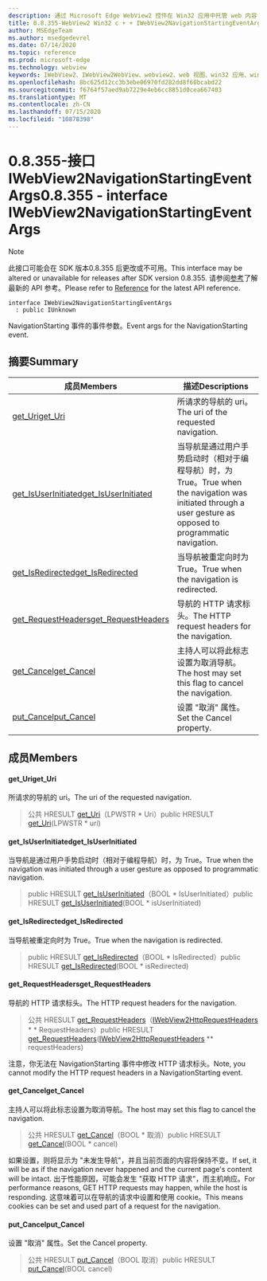 ```yaml
---
description: 通过 Microsoft Edge WebView2 控件在 Win32 应用中托管 web 内容
title: 0.8.355-WebView2 Win32 c + + IWebView2NavigationStartingEventArgs
author: MSEdgeTeam
ms.author: msedgedevrel
ms.date: 07/14/2020
ms.topic: reference
ms.prod: microsoft-edge
ms.technology: webview
keywords: IWebView2、IWebView2WebView、webview2、web 视图、win32 应用、win32、edge
ms.openlocfilehash: 8bc625d12cc3b3ebe06970fd282dd8f60bcabd22
ms.sourcegitcommit: f6764f57aed9ab7229e4eb6cc8851d0cea667403
ms.translationtype: MT
ms.contentlocale: zh-CN
ms.lasthandoff: 07/15/2020
ms.locfileid: "10878398"
---
```

# <span data-ttu-id="0dc9e-104">0.8.355-接口 IWebView2NavigationStartingEventArgs</span><span class="sxs-lookup"><span data-stu-id="0dc9e-104">0.8.355 - interface IWebView2NavigationStartingEventArgs</span></span> 

> [!NOTE]
> <span data-ttu-id="0dc9e-105">此接口可能会在 SDK 版本0.8.355 后更改或不可用。</span><span class="sxs-lookup"><span data-stu-id="0dc9e-105">This interface may be altered or unavailable for releases after SDK version 0.8.355.</span></span> <span data-ttu-id="0dc9e-106">请参阅[参考](../../../webview2-api-reference.md)了解最新的 API 参考。</span><span class="sxs-lookup"><span data-stu-id="0dc9e-106">Please refer to [Reference](../../../webview2-api-reference.md) for the latest API reference.</span></span>

```
interface IWebView2NavigationStartingEventArgs
  : public IUnknown
```

<span data-ttu-id="0dc9e-107">NavigationStarting 事件的事件参数。</span><span class="sxs-lookup"><span data-stu-id="0dc9e-107">Event args for the NavigationStarting event.</span></span>

## <span data-ttu-id="0dc9e-108">摘要</span><span class="sxs-lookup"><span data-stu-id="0dc9e-108">Summary</span></span>

 <span data-ttu-id="0dc9e-109">成员</span><span class="sxs-lookup"><span data-stu-id="0dc9e-109">Members</span></span>                        | <span data-ttu-id="0dc9e-110">描述</span><span class="sxs-lookup"><span data-stu-id="0dc9e-110">Descriptions</span></span>
--------------------------------|---------------------------------------------
[<span data-ttu-id="0dc9e-111">get_Uri</span><span class="sxs-lookup"><span data-stu-id="0dc9e-111">get_Uri</span></span>](#get_uri) | <span data-ttu-id="0dc9e-112">所请求的导航的 uri。</span><span class="sxs-lookup"><span data-stu-id="0dc9e-112">The uri of the requested navigation.</span></span>
[<span data-ttu-id="0dc9e-113">get_IsUserInitiated</span><span class="sxs-lookup"><span data-stu-id="0dc9e-113">get_IsUserInitiated</span></span>](#get_isuserinitiated) | <span data-ttu-id="0dc9e-114">当导航是通过用户手势启动时（相对于编程导航）时，为 True。</span><span class="sxs-lookup"><span data-stu-id="0dc9e-114">True when the navigation was initiated through a user gesture as opposed to programmatic navigation.</span></span>
[<span data-ttu-id="0dc9e-115">get_IsRedirected</span><span class="sxs-lookup"><span data-stu-id="0dc9e-115">get_IsRedirected</span></span>](#get_isredirected) | <span data-ttu-id="0dc9e-116">当导航被重定向时为 True。</span><span class="sxs-lookup"><span data-stu-id="0dc9e-116">True when the navigation is redirected.</span></span>
[<span data-ttu-id="0dc9e-117">get_RequestHeaders</span><span class="sxs-lookup"><span data-stu-id="0dc9e-117">get_RequestHeaders</span></span>](#get_requestheaders) | <span data-ttu-id="0dc9e-118">导航的 HTTP 请求标头。</span><span class="sxs-lookup"><span data-stu-id="0dc9e-118">The HTTP request headers for the navigation.</span></span>
[<span data-ttu-id="0dc9e-119">get_Cancel</span><span class="sxs-lookup"><span data-stu-id="0dc9e-119">get_Cancel</span></span>](#get_cancel) | <span data-ttu-id="0dc9e-120">主持人可以将此标志设置为取消导航。</span><span class="sxs-lookup"><span data-stu-id="0dc9e-120">The host may set this flag to cancel the navigation.</span></span>
[<span data-ttu-id="0dc9e-121">put_Cancel</span><span class="sxs-lookup"><span data-stu-id="0dc9e-121">put_Cancel</span></span>](#put_cancel) | <span data-ttu-id="0dc9e-122">设置 "取消" 属性。</span><span class="sxs-lookup"><span data-stu-id="0dc9e-122">Set the Cancel property.</span></span>

## <span data-ttu-id="0dc9e-123">成员</span><span class="sxs-lookup"><span data-stu-id="0dc9e-123">Members</span></span>

#### <span data-ttu-id="0dc9e-124">get_Uri</span><span class="sxs-lookup"><span data-stu-id="0dc9e-124">get_Uri</span></span> 

<span data-ttu-id="0dc9e-125">所请求的导航的 uri。</span><span class="sxs-lookup"><span data-stu-id="0dc9e-125">The uri of the requested navigation.</span></span>

> <span data-ttu-id="0dc9e-126">公共 HRESULT [get_Uri](#get_uri)（LPWSTR \* Uri）</span><span class="sxs-lookup"><span data-stu-id="0dc9e-126">public HRESULT [get_Uri](#get_uri)(LPWSTR \* uri)</span></span>

#### <span data-ttu-id="0dc9e-127">get_IsUserInitiated</span><span class="sxs-lookup"><span data-stu-id="0dc9e-127">get_IsUserInitiated</span></span> 

<span data-ttu-id="0dc9e-128">当导航是通过用户手势启动时（相对于编程导航）时，为 True。</span><span class="sxs-lookup"><span data-stu-id="0dc9e-128">True when the navigation was initiated through a user gesture as opposed to programmatic navigation.</span></span>

> <span data-ttu-id="0dc9e-129">public HRESULT [get_IsUserInitiated](#get_isuserinitiated)（BOOL \* IsUserInitiated）</span><span class="sxs-lookup"><span data-stu-id="0dc9e-129">public HRESULT [get_IsUserInitiated](#get_isuserinitiated)(BOOL \* isUserInitiated)</span></span>

#### <span data-ttu-id="0dc9e-130">get_IsRedirected</span><span class="sxs-lookup"><span data-stu-id="0dc9e-130">get_IsRedirected</span></span> 

<span data-ttu-id="0dc9e-131">当导航被重定向时为 True。</span><span class="sxs-lookup"><span data-stu-id="0dc9e-131">True when the navigation is redirected.</span></span>

> <span data-ttu-id="0dc9e-132">public HRESULT [get_IsRedirected](#get_isredirected)（BOOL \* IsRedirected）</span><span class="sxs-lookup"><span data-stu-id="0dc9e-132">public HRESULT [get_IsRedirected](#get_isredirected)(BOOL \* isRedirected)</span></span>

#### <span data-ttu-id="0dc9e-133">get_RequestHeaders</span><span class="sxs-lookup"><span data-stu-id="0dc9e-133">get_RequestHeaders</span></span> 

<span data-ttu-id="0dc9e-134">导航的 HTTP 请求标头。</span><span class="sxs-lookup"><span data-stu-id="0dc9e-134">The HTTP request headers for the navigation.</span></span>

> <span data-ttu-id="0dc9e-135">公共 HRESULT [get_RequestHeaders](#get_requestheaders)（[IWebView2HttpRequestHeaders](IWebView2HttpRequestHeaders.md) \* \* RequestHeaders）</span><span class="sxs-lookup"><span data-stu-id="0dc9e-135">public HRESULT [get_RequestHeaders](#get_requestheaders)([IWebView2HttpRequestHeaders](IWebView2HttpRequestHeaders.md) \*\* requestHeaders)</span></span>

<span data-ttu-id="0dc9e-136">注意，你无法在 NavigationStarting 事件中修改 HTTP 请求标头。</span><span class="sxs-lookup"><span data-stu-id="0dc9e-136">Note, you cannot modify the HTTP request headers in a NavigationStarting event.</span></span>

#### <span data-ttu-id="0dc9e-137">get_Cancel</span><span class="sxs-lookup"><span data-stu-id="0dc9e-137">get_Cancel</span></span> 

<span data-ttu-id="0dc9e-138">主持人可以将此标志设置为取消导航。</span><span class="sxs-lookup"><span data-stu-id="0dc9e-138">The host may set this flag to cancel the navigation.</span></span>

> <span data-ttu-id="0dc9e-139">公共 HRESULT [get_Cancel](#get_cancel)（BOOL \* 取消）</span><span class="sxs-lookup"><span data-stu-id="0dc9e-139">public HRESULT [get_Cancel](#get_cancel)(BOOL \* cancel)</span></span>

<span data-ttu-id="0dc9e-140">如果设置，则将显示为 "未发生导航"，并且当前页面的内容将保持不变。</span><span class="sxs-lookup"><span data-stu-id="0dc9e-140">If set, it will be as if the navigation never happened and the current page's content will be intact.</span></span> <span data-ttu-id="0dc9e-141">出于性能原因，可能会发生 "获取 HTTP 请求"，而主机响应。</span><span class="sxs-lookup"><span data-stu-id="0dc9e-141">For performance reasons, GET HTTP requests may happen, while the host is responding.</span></span> <span data-ttu-id="0dc9e-142">这意味着可以在导航的请求中设置和使用 cookie。</span><span class="sxs-lookup"><span data-stu-id="0dc9e-142">This means cookies can be set and used part of a request for the navigation.</span></span>

#### <span data-ttu-id="0dc9e-143">put_Cancel</span><span class="sxs-lookup"><span data-stu-id="0dc9e-143">put_Cancel</span></span> 

<span data-ttu-id="0dc9e-144">设置 "取消" 属性。</span><span class="sxs-lookup"><span data-stu-id="0dc9e-144">Set the Cancel property.</span></span>

> <span data-ttu-id="0dc9e-145">公共 HRESULT [put_Cancel](#put_cancel)（BOOL 取消）</span><span class="sxs-lookup"><span data-stu-id="0dc9e-145">public HRESULT [put_Cancel](#put_cancel)(BOOL cancel)</span></span>


